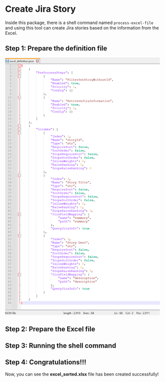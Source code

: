 # Create Jira Story

Inside this package, there is a shell command named `process-excel-file` and using this tool can create Jira stories based on the information from the Excel.

## Step 1: Prepare the definition file

![excel_definition_example](../_static/image/quick_start/gathering_jira_info/excel_definition_example.png)

## Step 2: Prepare the Excel file

## Step 3: Running the shell command

## Step 4: Congratulations!!!

Now, you can see the **excel_sorted.xlsx** file has been created successfully!

